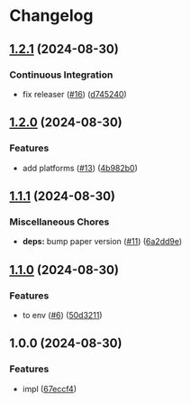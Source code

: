 # Changelog

## [1.2.1](https://github.com/shiron-dev/mc-server/compare/paper-v1.2.0...paper-v1.2.1) (2024-08-30)


### Continuous Integration

* fix releaser ([#16](https://github.com/shiron-dev/mc-server/issues/16)) ([d745240](https://github.com/shiron-dev/mc-server/commit/d745240905c0070936589bb9a2a0aae12ef5c122))

## [1.2.0](https://github.com/shiron-dev/mc-server/compare/paper-v1.1.1...paper-v1.2.0) (2024-08-30)


### Features

* add platforms ([#13](https://github.com/shiron-dev/mc-server/issues/13)) ([4b982b0](https://github.com/shiron-dev/mc-server/commit/4b982b06f719ddb28d2c5ae5cfc7da859099e67a))

## [1.1.1](https://github.com/shiron-dev/mc-server/compare/paper-v1.1.0...paper-v1.1.1) (2024-08-30)


### Miscellaneous Chores

* **deps:** bump paper version ([#11](https://github.com/shiron-dev/mc-server/issues/11)) ([6a2dd9e](https://github.com/shiron-dev/mc-server/commit/6a2dd9e51d599baa86281addba01e4779d07c534))

## [1.1.0](https://github.com/shiron-dev/mc-server/compare/paper-v1.0.0...paper-v1.1.0) (2024-08-30)


### Features

* to env ([#6](https://github.com/shiron-dev/mc-server/issues/6)) ([50d3211](https://github.com/shiron-dev/mc-server/commit/50d3211656513c4e22a98715039eb2238cf3d5e7))

## 1.0.0 (2024-08-30)


### Features

* impl ([67eccf4](https://github.com/shiron-dev/mc-server/commit/67eccf4fa7dfbc054733752d4b95b9220124fb16))
